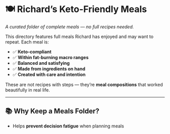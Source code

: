 # 🍽️ Richard’s Keto-Friendly Meals  
*A curated folder of complete meals — no full recipes needed.*

This directory features full meals Richard has enjoyed and may want to repeat. Each meal is:

- ✅ **Keto-compliant**
- ✅ **Within fat-burning macro ranges**
- ✅ **Balanced and satisfying**
- ✅ **Made from ingredients on hand**
- ✅ **Created with care and intention**

These are not recipes with steps — they’re **meal compositions** that worked beautifully in real life.

---

## 📚 Why Keep a Meals Folder?

- Helps **prevent decision fatigue** when planning meals
